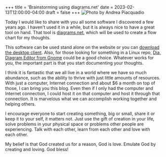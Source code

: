 +++
title = 'Brainstorming using diagrams.net'
date = 2023-02-13T12:00:00-04:00
draft = false
+++
![Photo by Andrea Piacquadio](/images/blogs/pexels-olly-3758105.jpg "Photo by Andrea Piacquadio: https://www.pexels.com/photo/woman-draw-a-light-bulb-in-white-board-3758105/")

Today I would like to share with you all some software I discovered a few years ago. I haven't used it in a while, but it is always nice to have a great tool on hand. That tool is [diagrams.net](https://app.diagrams.net), which will be used to create a flow chart for my thoughts.

This software can be used stand alone on the website or you can [download the desktop client](https://github.com/jgraph/drawio-desktop/releases). Also, for those looking for something in a Linux repo, [Dia, Diagram Editor from Gnome](https://wiki.gnome.org/Apps/Dia) could be a good choice. Whatever works for you, the important part is that you start documenting your thoughts.

I think it is fantastic that we all live in a world where we have so much abundance, such as the ability to thrive with just little amounts of resources. With just a computer, Internet connection and about $6 a month on top of those, I can bring you this blog. Even then if I only had the computer and Internet connection, I could host it on that computer and host it through that connection. It is marvelous what we can accomplish working together and helping others.

I encourage everyone to start creating something, big or small, share it or keep it to your self, it matters not. Just use the gift of creation in your life, solve problems in your physical space or problems other people are experiencing. Talk with each other, learn from each other and love with each other.

My belief is that God created us for a reason, God is love. Emulate God by creating and loving. God bless!
